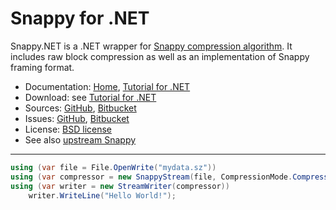 # Snappy for .NET #

Snappy.NET is a .NET wrapper for [Snappy compression algorithm](https://google.github.io/snappy/).
It includes raw block compression as well as an implementation of Snappy framing format.

* Documentation: [Home](https://snappy.machinezoo.com/), [Tutorial for .NET](https://snappy.machinezoo.com/#net)
* Download: see [Tutorial for .NET](https://snappy.machinezoo.com/#net)
* Sources: [GitHub](https://github.com/robertvazan/snappy.net), [Bitbucket](https://bitbucket.org/robertvazan/snappy.net)
* Issues: [GitHub](https://github.com/robertvazan/snappy.net/issues), [Bitbucket](https://bitbucket.org/robertvazan/snappy.net/issues)
* License: [BSD license](https://opensource.org/licenses/BSD-3-Clause)
* See also [upstream Snappy](https://google.github.io/snappy/)

***

```csharp
using (var file = File.OpenWrite("mydata.sz"))
using (var compressor = new SnappyStream(file, CompressionMode.Compress))
using (var writer = new StreamWriter(compressor))
    writer.WriteLine("Hello World!");
```

